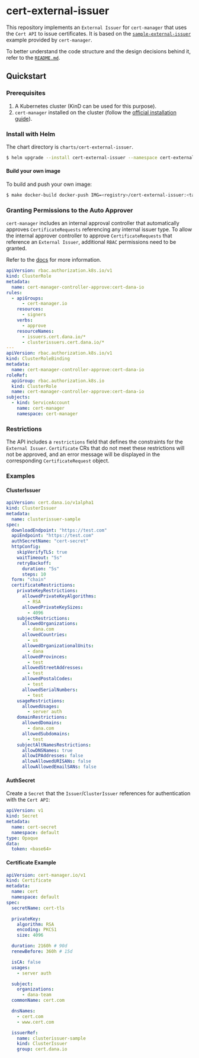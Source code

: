 # cert-external-issuer

This repository implements an `External Issuer` for `cert-manager` that uses the `Cert API` to issue certificates. It is based on the [`sample-external-issuer`](https://github.com/cert-manager/sample-external-issuer) example provided by `cert-manager`.

To better understand the code structure and the design decisions behind it, refer to the [`README.md`](https://github.com/cert-manager/sample-external-issuer?tab=readme-ov-file#how-to-write-your-own-external-issuer).

## Quickstart

### Prerequisites

1. A Kubernetes cluster (KinD can be used for this purpose).
2. `cert-manager` installed on the cluster (follow the [official installation guide](https://cert-manager.io/docs/installation/)).

### Install with Helm

The chart directory is `charts/cert-external-issuer`.


```bash
$ helm upgrade --install cert-external-issuer --namespace cert-external-issuer-system --create-namespace oci://ghcr.io/dana-team/helm-charts/cert-external-issuer --version <release>
```

#### Build your own image

To build and push your own image:

```bash
$ make docker-build docker-push IMG=<registry>/cert-external-issuer:<tag>
```

### Granting Permissions to the Auto Approver

`cert-manager` includes an internal approval controller that automatically approves `CertificateRequests` referencing any internal issuer type. To allow the internal approver controller to approve `CertificateRequests` that reference an `External Issuer`, additional `RBAC` permissions need to be granted. 

Refer to the [docs](https://cert-manager.io/docs/usage/certificaterequest/#approval) for more information.

```yaml
apiVersion: rbac.authorization.k8s.io/v1
kind: ClusterRole
metadata:
  name: cert-manager-controller-approve:cert-dana-io
rules:
  - apiGroups:
      - cert-manager.io
    resources:
      - signers
    verbs:
      - approve
    resourceNames:
      - issuers.cert.dana.io/*
      - clusterissuers.cert.dana.io/*
---
apiVersion: rbac.authorization.k8s.io/v1
kind: ClusterRoleBinding
metadata:
  name: cert-manager-controller-approve:cert-dana-io
roleRef:
  apiGroup: rbac.authorization.k8s.io
  kind: ClusterRole
  name: cert-manager-controller-approve:cert-dana-io
subjects:
  - kind: ServiceAccount
    name: cert-manager
    namespace: cert-manager
```

### Restrictions

The API includes a `restrictions` field that defines the constraints for the `External Issuer`. `Certificate` CRs that do not meet these restrictions will not be approved, and an error message will be displayed in the corresponding `CertificateRequest` object.

### Examples

#### ClusterIssuer

```yaml
apiVersion: cert.dana.io/v1alpha1
kind: ClusterIssuer
metadata:
  name: clusterissuer-sample
spec:
  downloadEndpoint: "https://test.com"
  apiEndpoint: "https://test.com"
  authSecretName: "cert-secret"
  httpConfig:
    skipVerifyTLS: true
    waitTimeout: "5s"
    retryBackoff:
      duration: "5s"
      steps: 10
  form: "chain"
  certificateRestrictions:
    privateKeyRestrictions:
      allowedPrivateKeyAlgorithms:
        - RSA
      allowedPrivateKeySizes:
        - 4096
    subjectRestrictions:
      allowedOrganizations:
        - dana.com
      allowedCountries:
        - us
      allowedOrganizationalUnits:
        - dana
      allowedProvinces:
        - test
      allowedStreetAddresses:
        - test
      allowedPostalCodes:
        - test
      allowedSerialNumbers:
        - test
    usageRestrictions:
      allowedUsages:
        - server auth
    domainRestrictions:
      allowedDomains:
        - dana.com
      allowedSubdomains:
        - test
    subjectAltNamesRestrictions:
      allowDNSNames: true
      allowIPAddresses: false
      allowAllowedURISANs: false
      allowAllowedEmailSANs: false
```

#### AuthSecret

Create a `Secret` that the `Issuer`/`ClusterIssuer` references for authentication with the `Cert API`:

```yaml
apiVersion: v1
kind: Secret
metadata:
  name: cert-secret
  namespace: default
type: Opaque
data:
  token: <base64>
```

#### Certificate Example

```yaml
apiVersion: cert-manager.io/v1
kind: Certificate
metadata:
  name: cert
  namespace: default
spec:
  secretName: cert-tls

  privateKey:
    algorithm: RSA
    encoding: PKCS1
    size: 4096

  duration: 2160h # 90d
  renewBefore: 360h # 15d

  isCA: false
  usages:
    - server auth

  subject:
    organizations:
      - dana-team
  commonName: cert.com

  dnsNames:
    - cert.com
    - www.cert.com

  issuerRef:
    name: clusterissuer-sample
    kind: ClusterIssuer
    group: cert.dana.io
```